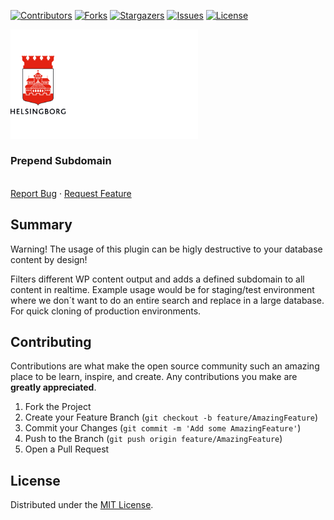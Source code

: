 <!-- SHIELDS -->
[![Contributors][contributors-shield]][contributors-url]
[![Forks][forks-shield]][forks-url]
[![Stargazers][stars-shield]][stars-url]
[![Issues][issues-shield]][issues-url]
[![License][license-shield]][license-url]

<p>
  <a href="https://github.com/helsingborg-stad/prepend-subdomain">
    <img src="docs/images/hbg-github-logo-combo.png" alt="Logo" width="300">
  </a>
</p>
<h3>Prepend Subdomain</h3>
<p>
  <br />
  <a href="https://github.com/helsingborg-stad/prepend-subdomain/issues">Report Bug</a>
  ·
  <a href="https://github.com/helsingborg-stad/prepend-subdomain/issues">Request Feature</a>
</p>

## Summary
Warning! The usage of this plugin can be higly destructive to your database content by design!

Filters different WP content output and adds a defined subdomain to all content in realtime.
Example usage would be for staging/test environment where we don´t want to do an entire search and replace in a large database.
For quick cloning of production environments.

## Contributing

Contributions are what make the open source community such an amazing place to be learn, inspire, and create. Any contributions you make are **greatly appreciated**.

1. Fork the Project
2. Create your Feature Branch (`git checkout -b feature/AmazingFeature`)
3. Commit your Changes (`git commit -m 'Add some AmazingFeature'`)
4. Push to the Branch (`git push origin feature/AmazingFeature`)
5. Open a Pull Request



## License

Distributed under the [MIT License][license-url].


<!-- MARKDOWN LINKS & IMAGES -->
<!-- https://www.markdownguide.org/basic-syntax/#reference-style-links -->
[contributors-shield]: https://img.shields.io/github/contributors/helsingborg-stad/prepend-subdomain.svg?style=flat-square
[contributors-url]: https://github.com/helsingborg-stad/prepend-subdomain/graphs/contributors
[forks-shield]: https://img.shields.io/github/forks/helsingborg-stad/prepend-subdomain.svg?style=flat-square
[forks-url]: https://github.com/helsingborg-stad/prepend-subdomain/network/members
[stars-shield]: https://img.shields.io/github/stars/helsingborg-stad/prepend-subdomain.svg?style=flat-square
[stars-url]: https://github.com/helsingborg-stad/prepend-subdomain/stargazers
[issues-shield]: https://img.shields.io/github/issues/helsingborg-stad/prepend-subdomain.svg?style=flat-square
[issues-url]: https://github.com/helsingborg-stad/prepend-subdomain/issues
[license-shield]: https://img.shields.io/github/license/helsingborg-stad/prepend-subdomain.svg?style=flat-square
[license-url]: https://raw.githubusercontent.com/helsingborg-stad/prepend-subdomain/main/LICENSE
